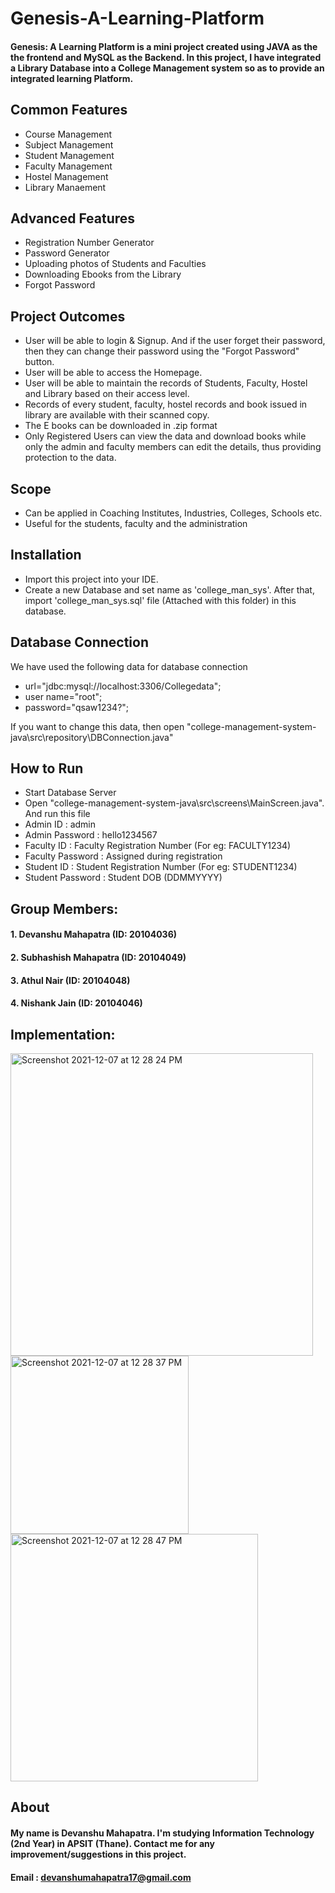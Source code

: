 # Genesis-A-Learning-Platform


#### Genesis: A Learning Platform is a mini project created using JAVA as the the frontend and MySQL as the Backend. In this project, I have integrated a Library Database into a College Management system so as to provide an integrated learning Platform. 

## Common Features
- Course Management
- Subject Management
- Student Management
- Faculty Management
- Hostel Management
- Library Manaement

## Advanced Features
- Registration Number Generator
- Password Generator
- Uploading photos of Students and Faculties
- Downloading Ebooks from the Library
- Forgot Password

## Project Outcomes
- User will be able to login & Signup. And if the user forget their password, then they can change their password using the "Forgot Password" button.
- User will be able to access the Homepage.
- User will be able to maintain the records of Students, Faculty, Hostel and Library based on their access level.
- Records of every student, faculty, hostel records and book issued in library are available with their scanned copy. 
- The E books can be downloaded in .zip format
- Only Registered Users can view the data and download books while only the admin and faculty members can edit the details, thus providing protection to the data.

## Scope
- Can be applied in Coaching Institutes, Industries, Colleges, Schools etc.
- Useful for the students, faculty and the administration

## Installation
- Import this project into your IDE.
- Create a new Database and set name as 'college_man_sys'. After that, import 'college_man_sys.sql' file (Attached with this folder) in this database.

## Database Connection
We have used the following data for database connection

- url="jdbc:mysql://localhost:3306/Collegedata";
- user name="root";
- password="qsaw1234?";

If you want to change this data, then open "college-management-system-java\src\repository\DBConnection.java"

## How to Run
- Start Database Server
- Open "college-management-system-java\src\screens\MainScreen.java". And run this file
- Admin ID : admin
- Admin Password : hello1234567
- Faculty ID : Faculty Registration Number (For eg: FACULTY1234)
- Faculty Password : Assigned during registration
- Student ID : Student Registration Number (For eg: STUDENT1234)
- Student Password : Student DOB (DDMMYYYY)

## Group Members:
#### 1. Devanshu Mahapatra (ID: 20104036)
#### 2. Subhashish Mahapatra (ID: 20104049)
#### 3. Athul Nair (ID: 20104048)
#### 4. Nishank Jain (ID: 20104046)

## Implementation:

<img width="484" alt="Screenshot 2021-12-07 at 12 28 24 PM" src="https://user-images.githubusercontent.com/93381397/144981629-e9d1a2d8-6e92-4865-a824-5a6603f2e518.png">

<img width="285" alt="Screenshot 2021-12-07 at 12 28 37 PM" src="https://user-images.githubusercontent.com/93381397/144981642-8fcf9e93-5356-4efa-85d4-7b85b4a0f09e.png">

<img width="396" alt="Screenshot 2021-12-07 at 12 28 47 PM" src="https://user-images.githubusercontent.com/93381397/144981652-3e2fa9dd-d160-4432-9b9b-0a5b8b0d1bab.png">

## About
#### My name is Devanshu Mahapatra. I'm studying Information Technology (2nd Year) in APSIT (Thane). Contact me for any improvement/suggestions in this project.
#### Email : devanshumahapatra17@gmail.com
